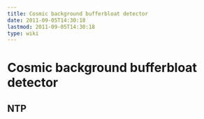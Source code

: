 ```yaml
---
title: Cosmic background bufferbloat detector
date: 2011-09-05T14:30:18
lastmod: 2011-09-05T14:30:18
type: wiki
---
```

Cosmic background bufferbloat detector
======================================

NTP
---
